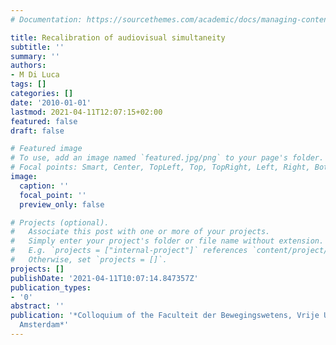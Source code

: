 ```yaml
---
# Documentation: https://sourcethemes.com/academic/docs/managing-content/

title: Recalibration of audiovisual simultaneity
subtitle: ''
summary: ''
authors:
- M Di Luca
tags: []
categories: []
date: '2010-01-01'
lastmod: 2021-04-11T12:07:15+02:00
featured: false
draft: false

# Featured image
# To use, add an image named `featured.jpg/png` to your page's folder.
# Focal points: Smart, Center, TopLeft, Top, TopRight, Left, Right, BottomLeft, Bottom, BottomRight.
image:
  caption: ''
  focal_point: ''
  preview_only: false

# Projects (optional).
#   Associate this post with one or more of your projects.
#   Simply enter your project's folder or file name without extension.
#   E.g. `projects = ["internal-project"]` references `content/project/deep-learning/index.md`.
#   Otherwise, set `projects = []`.
projects: []
publishDate: '2021-04-11T10:07:14.847357Z'
publication_types:
- '0'
abstract: ''
publication: '*Colloquium of the Faculteit der Bewegingswetens, Vrije Universiteit,
  Amsterdam*'
---
```

